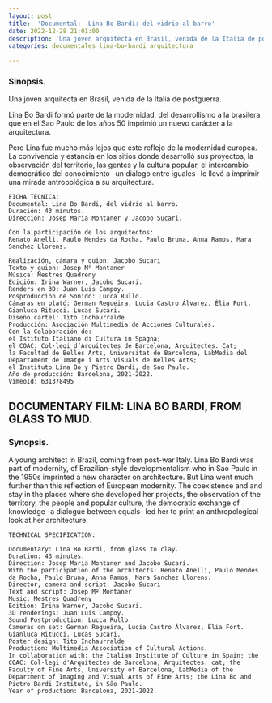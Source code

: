 ```yaml
---
layout: post
title:  'Documental:  Lina Bo Bardi: del vidrio al barro'
date: 2022-12-28 21:01:00
description: 'Una joven arquitecta en Brasil, venida de la Italia de postguerra'
categories: documentales lina-bo-bardi arquitectura

---
```



### Sinopsis.

Una joven arquitecta en Brasil, venida de la Italia de postguerra.

Lina Bo Bardi formó parte de la modernidad, del desarrollismo a la brasilera que en el Sao Paulo de los años 50 imprimió un nuevo carácter a la arquitectura.

Pero Lina fue mucho más lejos que este reflejo de la modernidad europea. La convivencia y estancia en los sitios donde desarrolló sus proyectos, la observación del territorio, las gentes y la cultura popular, el intercambio democrático del conocimiento –un diálogo entre iguales- le llevó a imprimir una mirada antropológica a su arquitectura.

```
FICHA TÉCNICA:
Documental: Lina Bo Bardi, del vidrio al barro.
Duración: 43 minutos.
Dirección: Josep Maria Montaner y Jacobo Sucari.

Con la participación de los arquitectos: 
Renato Anelli, Paulo Mendes da Rocha, Paulo Bruna, Anna Ramos, Mara Sanchez Llorens.
 
Realización, cámara y guion: Jacobo Sucari
Texto y guion: Josep Mº Montaner
Música: Mestres Quadreny
Edición: Irina Warner, Jacobo Sucari.
Renders en 3D: Juan Luis Campoy.
Posproducción de Sonido: Lucca Rullo.
Cámaras en plató: German Regueira, Lucia Castro Álvarez, Èlia Fort. Gianluca Ritucci. Lucas Sucari.
Diseño cartel: Tito Inchaurralde
Producción: Asociación Multimedia de Acciones Culturales.
Con la Colaboración de: 
el Istituto Italiano di Cultura in Spagna; 
el COAC: Col·legi d’Arquitectes de Barcelona, Arquitectes. Cat; 
la Facultad de Belles Arts, Universitat de Barcelona, LabMedia del Departament de Imatge i Arts Visuals de Belles Arts;
el Instituto Lina Bo y Pietro Bardi, de Sao Paulo.
Año de producción: Barcelona, 2021-2022.
VimeoId: 631378495

```

## DOCUMENTARY FILM: LINA BO BARDI, FROM GLASS TO MUD. 

### Synopsis. 

A young architect in Brazil, coming from post-war Italy. Lina Bo Bardi was part of modernity, of Brazilian-style developmentalism who in Sao Paulo in the 1950s imprinted a new character on architecture. But Lina went much further than this reflection of European modernity. The coexistence and and stay in the places where she developed her projects, the observation of the territory, the people and popular culture, the democratic exchange of knowledge -a dialogue between equals- led her to print an anthropological look at her architecture.

```
TECHNICAL SPECIFICATION:

Documentary: Lina Bo Bardi, from glass to clay. 
Duration: 43 minutes. 
Direction: Josep Maria Montaner and Jacobo Sucari. 
With the participation of the architects: Renato Anelli, Paulo Mendes da Rocha, Paulo Bruna, Anna Ramos, Mara Sanchez Llorens. 
Director, camera and script: Jacobo Sucari 
Text and script: Josep Mº Montaner 
Music: Mestres Quadreny 
Edition: Irina Warner, Jacobo Sucari. 
3D renderings: Juan Luis Campoy. 
Sound Postproduction: Lucca Rullo. 
Cameras on set: German Regueira, Lucia Castro Álvarez, Èlia Fort. Gianluca Ritucci. Lucas Sucari. 
Poster design: Tito Inchaurralde 
Production: Multimedia Association of Cultural Actions. 
In collaboration with: the Italian Institute of Culture in Spain; the COAC: Col·legi d'Arquitectes de Barcelona, Arquitectes. cat; the Faculty of Fine Arts, University of Barcelona, LabMedia of the Department of Imaging and Visual Arts of Fine Arts; the Lina Bo and Pietro Bardi Institute, in São Paulo.
Year of production: Barcelona, 2021-2022.
```
